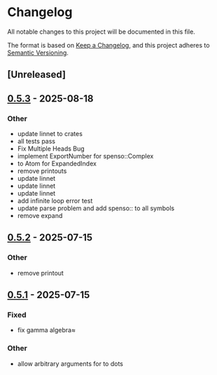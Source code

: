 # Changelog

All notable changes to this project will be documented in this file.

The format is based on [Keep a Changelog](https://keepachangelog.com/en/1.0.0/),
and this project adheres to [Semantic Versioning](https://semver.org/spec/v2.0.0.html).

## [Unreleased]

## [0.5.3](https://github.com/alphal00p/spenso/compare/spenso-v0.5.2...spenso-v0.5.3) - 2025-08-18

### Other

- update linnet to crates
- all tests pass
- Fix Multiple Heads Bug
- implement ExportNumber for spenso::Complex
- to Atom for ExpandedIndex
- remove printouts
- update linnet
- update linnet
- update linnet
- add infinite loop error test
- update parse problem and add spenso:: to all symbols
- remove expand

## [0.5.2](https://github.com/alphal00p/spenso/compare/spenso-v0.5.1...spenso-v0.5.2) - 2025-07-15

### Other

- remove printout

## [0.5.1](https://github.com/alphal00p/spenso/compare/spenso-v0.5.0...spenso-v0.5.1) - 2025-07-15

### Fixed

- fix gamma algebra≈

### Other

- allow arbitrary arguments for to dots
